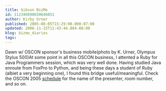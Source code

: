 ```yaml
---
title: Gibson BizMo
id: 112346098650646851
author: Kirby Urner
published: 2005-08-05T15:29:00.000-07:00
updated: 2006-11-15T11:43:44.884-08:00
blog: bizmo_diaries
tags: 
---
```


[](http://photos1.blogger.com/img/254/1836/640/gibsonbizmo.jpg) Dawn w/ OSCON sponsor's business mobile(photo by K. Urner, Olympus Stylus 500)At some point in all this OSCON business, I attented a Ruby for Java Programmers session, which was very well done. Having studied Java enroute from FoxPro to Python, and being these days a student of Ruby (albiet a very beginning one), I found this bridge useful/meaningful. Check the OSCON 2005 [schedule](http://conferences.oreillynet.com/cs/os2005/view/e_sess/6708) for the name of the presenter, room number, and so on.